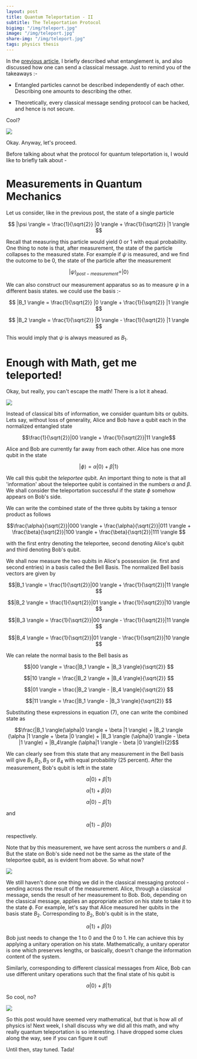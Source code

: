 ```yaml
---
layout: post
title: Quantum Teleportation - II
subtitle: The Teleportation Protocol
bigimg: "/img/teleport.jpg"	
image: "/img/teleport.jpg"
share-img: "/img/teleport.jpg"
tags: physics thesis 
---
```

In the [previous article](https://adivijaykumar.github.io/2017-09-09-teleportation-1/), I briefly described what entanglement is, and also discussed how one can send a classical message. Just to remind you of the takeaways :-

* Entangled particles cannot be described independently of each other. Describing one amounts to describing the other.

* Theoretically, every classical message sending protocol can be hacked, and hence is not secure.

Cool?

![](https://media.giphy.com/media/DfdbTJZx6Yjra/giphy.gif)

Okay. Anyway, let's proceed.

Before talking about what the protocol for quantum teleportation is, I would like to briefly talk about -

# Measurements in Quantum Mechanics

Let us consider, like in the previous post, the state of a single particle 

$$ |\psi \rangle = \frac{1}{\sqrt{2}} |0 \rangle + \frac{1}{\sqrt{2}} |1 \rangle $$

Recall that measuring this particle would yield $0$ or $1$ with equal probability. One thing to note is that, after measurement, the state of the particle collapses to the measured state. For example if $\psi$ is measured, and we find the outcome to be $0$, the state of the particle after the measurement 

$$ |\psi \rangle_{post-measurement} =|0 \rangle$$

We can also construct our measurement apparatus so as to measure $\psi$ in a different basis states. we could use the basis :-

$$ |B_1 \rangle = \frac{1}{\sqrt{2}} |0 \rangle + \frac{1}{\sqrt{2}} |1 \rangle $$

$$ |B_2 \rangle = \frac{1}{\sqrt{2}} |0 \rangle - \frac{1}{\sqrt{2}} |1 \rangle $$

This would imply that $\psi$ is always measured as $B_1$.

# Enough with Math, get me teleported!

Okay, but really, you can't escape the math! There is a lot it ahead.

![](https://media.giphy.com/media/l0K4cW9NQjrOlhy2Q/giphy.gif)

Instead of classical bits of information, we consider quantum bits or qubits. Lets say, without loss of generality, Alice and Bob have a qubit each in the normalized entangled state

$$\frac{1}{\sqrt{2}}|00 \rangle + \frac{1}{\sqrt{2}}|11 \rangle$$

Alice and Bob are currently far away from each other. Alice has one more qubit in the state

$$|\phi \rangle = \alpha |0 \rangle + \beta |1 \rangle$$

We call this qubit the _teleportee_ qubit. An important thing to note is that all 'information' about the teleportee qubit is contained in the numbers $\alpha$ and $\beta$. We shall consider the teleportation successful if the state $\phi$ somehow appears on Bob's side.

We can write the combined state of the three qubits by taking a tensor product as follows

$$\frac{\alpha}{\sqrt{2}}|000 \rangle + \frac{\alpha}{\sqrt{2}}|011 \rangle + \frac{\beta}{\sqrt{2}}|100 \rangle + \frac{\beta}{\sqrt{2}}|111 \rangle $$

with the first entry denoting the teleportee, second denoting Alice's qubit and third denoting Bob's qubit.

We shall now measure the two qubits in Alice's possession (ie. first and second entries) in a basis called the Bell Basis. The normalized Bell basis vectors are given by

$$|B_1 \rangle = \frac{1}{\sqrt{2}}|00 \rangle + \frac{1}{\sqrt{2}}|11 \rangle $$

$$|B_2 \rangle = \frac{1}{\sqrt{2}}|01 \rangle + \frac{1}{\sqrt{2}}|10 \rangle $$

$$|B_3 \rangle = \frac{1}{\sqrt{2}}|00 \rangle - \frac{1}{\sqrt{2}}|11 \rangle $$

$$|B_4 \rangle = \frac{1}{\sqrt{2}}|01 \rangle - \frac{1}{\sqrt{2}}|10 \rangle $$

We can relate the normal basis to the Bell basis as

$$|00 \rangle = \frac{|B_1 \rangle + |B_3 \rangle}{\sqrt{2}} $$

$$|10 \rangle = \frac{|B_2 \rangle + |B_4 \rangle}{\sqrt{2}} $$

$$|01 \rangle = \frac{|B_2 \rangle - |B_4 \rangle}{\sqrt{2}} $$

$$|11 \rangle = \frac{|B_1 \rangle - |B_3 \rangle}{\sqrt{2}} $$

Substituting these expressions in equation (7), one can write the combined state as 

$$\frac{|B_1 \rangle(\alpha|0 \rangle + \beta |1 \rangle) + |B_2 \rangle (\alpha |1 \rangle + \beta |0 \rangle) + |B_3 \rangle (\alpha|0 \rangle - \beta |1 \rangle) + |B_4\rangle (\alpha|1 \rangle - \beta |0 \rangle)}{2}$$

We can clearly see from this state that any measurement in the Bell basis will give $B_1, B_2, B_3$ or $B_4$ with equal probability (25 percent). After the measurement, Bob's qubit is left in the state

$$\alpha|0 \rangle + \beta |1 \rangle $$

$$\alpha|1 \rangle + \beta |0 \rangle $$

$$\alpha|0 \rangle - \beta |1 \rangle $$ 

and

$$\alpha|1 \rangle - \beta |0 \rangle $$

respectively.

Note that by this measurement, we have sent across the numbers $\alpha$ and $\beta$. But the state on Bob's side need not be the same as the state of the  teleportee qubit, as is evident from above. So what now?

![](https://media.giphy.com/media/3og0ICZh82LEsNjHoc/giphy.gif)

We still haven't done one thing we did in the classical messaging protocol - sending across the result of the measurement. Alice, through a classical message, sends the result of her measurement to Bob. Bob, depending on the classical message, applies an appropriate action on his state to take it to the state $\phi$. For example, let's say that Alice measured her qubits in the basis state $B_2$. Corresponding to $B_2$, Bob's qubit is in the state,

$$\alpha|1 \rangle + \beta |0 \rangle $$

Bob just needs to change the $1$ to $0$ and the $0$ to $1$. He can achieve this by applying a unitary operation on his state. Mathematically, a unitary operator is one which preserves lengths, or basically, doesn't change the information content of the system.

Similarly, corresponding to different classical messages from Alice, Bob can use different unitary operations such that the final state of his qubit is 

$$\alpha|0 \rangle + \beta |1 \rangle $$

So cool, no? 

![](https://media.giphy.com/media/xT4uQkpdmRXh4iIxTG/giphy.gif)

So this post would have seemed very mathematical, but that is how all of physics is! Next week, I shall discuss why we did all this math, and why really quantum teleportation is so interesting. I have dropped some clues along the way, see if you can figure it out!

Until then, stay tuned. Tada!